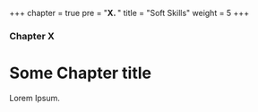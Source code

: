 +++
chapter = true
pre = "<b>X. </b>"
title = "Soft Skills"
weight = 5
+++

### Chapter X

# Some Chapter title

Lorem Ipsum.
